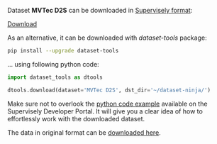Dataset **MVTec D2S** can be downloaded in [Supervisely format](https://developer.supervisely.com/api-references/supervisely-annotation-json-format):

 [Download](https://assets.supervisely.com/supervisely-supervisely-assets-public/teams_storage/P/P/fJ/CGDNPyRIVdezbkqXQpiAgRQkDsZhFUv23OrCQQK2ePwtTJfifk98rfTVU8F4WkHc8uPE4M3rBkJJh05i5HwkQN8sgAtKvLhI8NSLV7gtGwagO1CUA1FXQNKmpaUh.tar)

As an alternative, it can be downloaded with *dataset-tools* package:
``` bash
pip install --upgrade dataset-tools
```

... using following python code:
``` python
import dataset_tools as dtools

dtools.download(dataset='MVTec D2S', dst_dir='~/dataset-ninja/')
```
Make sure not to overlook the [python code example](https://developer.supervisely.com/getting-started/python-sdk-tutorials/iterate-over-a-local-project) available on the Supervisely Developer Portal. It will give you a clear idea of how to effortlessly work with the downloaded dataset.

The data in original format can be [downloaded here](https://www.mvtec.com/company/research/datasets/mvtec-d2s).